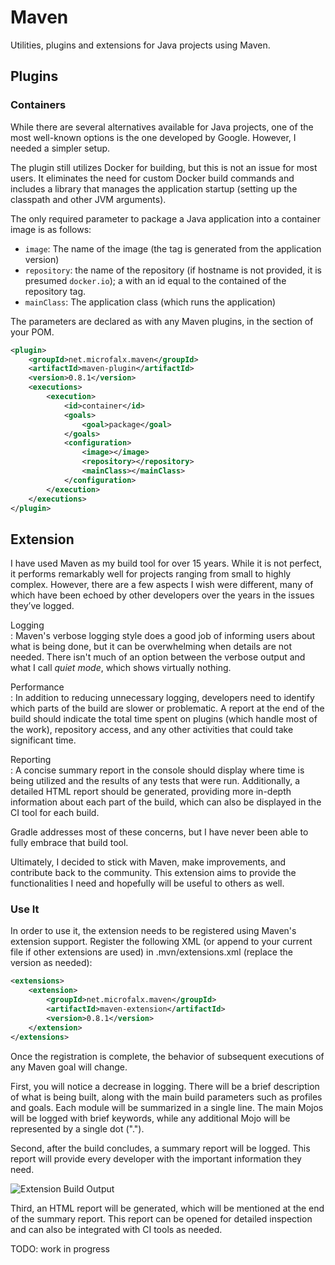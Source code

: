 # Maven

Utilities, plugins and extensions for Java projects using Maven.

## Plugins

### Containers

While there are several alternatives available for Java projects, one of the most well-known options is the one developed by Google. However, I needed a simpler setup.

The plugin still utilizes Docker for building, but this is not an issue for most users. It eliminates the need for custom Docker build commands and includes a library that manages the application startup (setting up the classpath and other JVM arguments).

The only required parameter to package a Java application into a container image is as follows:

* `image`: The name of the image (the tag is generated from the application version)
* `repository`: the name of the repository (if hostname is not provided, it is presumed `docker.io`); a <server></server> with an id equal to the contained of the repository tag.
* `mainClass`: The application class (which runs the application)

The parameters are declared as with any Maven plugins, in the <build></build> section of your POM. 

```xml
<plugin>
    <groupId>net.microfalx.maven</groupId>
    <artifactId>maven-plugin</artifactId>
    <version>0.8.1</version>
    <executions>
        <execution>
            <id>container</id>
            <goals>
                <goal>package</goal>
            </goals>
            <configuration>
                <image></image>
                <repository></repository>
                <mainClass></mainClass>
            </configuration>
        </execution>
    </executions>
</plugin>
```

## Extension

I have used Maven as my build tool for over 15 years. While it is not perfect, it performs remarkably well for projects ranging from small to highly complex. However, there are a few aspects I wish were different, many of which have been echoed by other developers over the years in the issues they’ve logged.

Logging  
: Maven's verbose logging style does a good job of informing users about what is being done, but it can be overwhelming when details are not needed. There isn't much of an option between the verbose output and what I call _quiet mode_, which shows virtually nothing.

Performance  
: In addition to reducing unnecessary logging, developers need to identify which parts of the build are slower or problematic. A report at the end of the build should indicate the total time spent on plugins (which handle most of the work), repository access, and any other activities that could take significant time.

Reporting  
: A concise summary report in the console should display where time is being utilized and the results of any tests that were run. Additionally, a detailed HTML report should be generated, providing more in-depth information about each part of the build, which can also be displayed in the CI tool for each build.

Gradle addresses most of these concerns, but I have never been able to fully embrace that build tool.

Ultimately, I decided to stick with Maven, make improvements, and contribute back to the community. This extension aims to provide the functionalities I need and hopefully will be useful to others as well.

### Use It

In order to use it, the extension needs to be registered using Maven's extension support. Register the following XML (or append to your current file if other extensions are used) in .mvn/extensions.xml (replace the version as needed):

```xml
<extensions>
    <extension>
        <groupId>net.microfalx.maven</groupId>
        <artifactId>maven-extension</artifactId>
        <version>0.8.1</version>
    </extension>
</extensions>
```

Once the registration is complete, the behavior of subsequent executions of any Maven goal will change.

First, you will notice a decrease in logging. There will be a brief description of what is being built, along with the main build parameters such as profiles and goals. Each module will be summarized in a single line. The main Mojos will be logged with brief keywords, while any additional Mojo will be represented by a single dot (".").

Second, after the build concludes, a summary report will be logged. This report will provide every developer with the important information they need.

![Extension Build Output](docs/images/extension_build.png)

Third, an HTML report will be generated, which will be mentioned at the end of the summary report. This report can be opened for detailed inspection and can also be integrated with CI tools as needed.

TODO: work in progress


